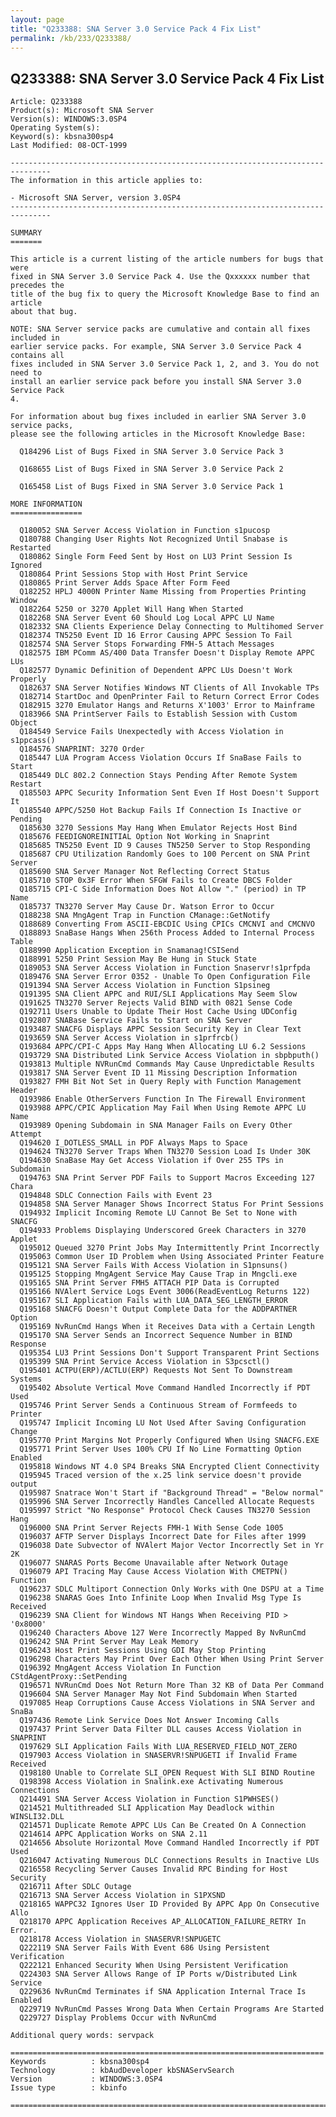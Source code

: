```yaml
---
layout: page
title: "Q233388: SNA Server 3.0 Service Pack 4 Fix List"
permalink: /kb/233/Q233388/
---
```


## Q233388: SNA Server 3.0 Service Pack 4 Fix List

	Article: Q233388
	Product(s): Microsoft SNA Server
	Version(s): WINDOWS:3.0SP4
	Operating System(s): 
	Keyword(s): kbsna300sp4
	Last Modified: 08-OCT-1999
	
	-------------------------------------------------------------------------------
	The information in this article applies to:
	
	- Microsoft SNA Server, version 3.0SP4 
	-------------------------------------------------------------------------------
	
	SUMMARY
	=======
	
	This article is a current listing of the article numbers for bugs that were
	fixed in SNA Server 3.0 Service Pack 4. Use the Qxxxxxx number that precedes the
	title of the bug fix to query the Microsoft Knowledge Base to find an article
	about that bug.
	
	NOTE: SNA Server service packs are cumulative and contain all fixes included in
	earlier service packs. For example, SNA Server 3.0 Service Pack 4 contains all
	fixes included in SNA Server 3.0 Service Pack 1, 2, and 3. You do not need to
	install an earlier service pack before you install SNA Server 3.0 Service Pack
	4.
	
	For information about bug fixes included in earlier SNA Server 3.0 service packs,
	please see the following articles in the Microsoft Knowledge Base:
	
	  Q184296 List of Bugs Fixed in SNA Server 3.0 Service Pack 3
	
	  Q168655 List of Bugs Fixed in SNA Server 3.0 Service Pack 2
	
	  Q165458 List of Bugs Fixed in SNA Server 3.0 Service Pack 1
	
	MORE INFORMATION
	================
	
	  Q180052 SNA Server Access Violation in Function s1pucosp
	  Q180788 Changing User Rights Not Recognized Until Snabase is Restarted
	  Q180862 Single Form Feed Sent by Host on LU3 Print Session Is Ignored
	  Q180864 Print Sessions Stop with Host Print Service
	  Q180865 Print Server Adds Space After Form Feed
	  Q182252 HPLJ 4000N Printer Name Missing from Properties Printing Window
	  Q182264 5250 or 3270 Applet Will Hang When Started
	  Q182268 SNA Server Event 60 Should Log Local APPC LU Name
	  Q182332 SNA Clients Experience Delay Connecting to Multihomed Server
	  Q182374 TN5250 Event ID 16 Error Causing APPC Session To Fail
	  Q182574 SNA Server Stops Forwarding FMH-5 Attach Messages
	  Q182575 IBM PComm AS/400 Data Transfer Doesn't Display Remote APPC LUs
	  Q182577 Dynamic Definition of Dependent APPC LUs Doesn't Work Properly
	  Q182637 SNA Server Notifies Windows NT Clients of All Invokable TPs
	  Q182714 StartDoc and OpenPrinter Fail to Return Correct Error Codes
	  Q182915 3270 Emulator Hangs and Returns X'1003' Error to Mainframe
	  Q183966 SNA PrintServer Fails to Establish Session with Custom Object
	  Q184549 Service Fails Unexpectedly with Access Violation in s1ppcass()
	  Q184576 SNAPRINT: 3270 Order
	  Q185447 LUA Program Access Violation Occurs If SnaBase Fails to Start
	  Q185449 DLC 802.2 Connection Stays Pending After Remote System Restart
	  Q185503 APPC Security Information Sent Even If Host Doesn't Support It
	  Q185540 APPC/5250 Hot Backup Fails If Connection Is Inactive or Pending
	  Q185630 3270 Sessions May Hang When Emulator Rejects Host Bind
	  Q185676 FEEDIGNOREINITIAL Option Not Working in Snaprint
	  Q185685 TN5250 Event ID 9 Causes TN5250 Server to Stop Responding
	  Q185687 CPU Utilization Randomly Goes to 100 Percent on SNA Print Server
	  Q185690 SNA Server Manager Not Reflecting Correct Status
	  Q185710 STOP 0x3F Error When SFGW Fails to Create DBCS Folder
	  Q185715 CPI-C Side Information Does Not Allow "." (period) in TP Name
	  Q185737 TN3270 Server May Cause Dr. Watson Error to Occur
	  Q188238 SNA MngAgent Trap in Function CManage::GetNotify
	  Q188689 Converting From ASCII-EBCDIC Using CPICs CMCNVI and CMCNVO
	  Q188893 SnaBase Hangs When 256th Process Added to Internal Process Table
	  Q188990 Application Exception in Snamanag!CSISend
	  Q188991 5250 Print Session May Be Hung in Stuck State
	  Q189053 SNA Server Access Violation in Function Snaservr!s1prfpda
	  Q189476 SNA Server Error 0352 - Unable To Open Configuration File
	  Q191394 SNA Server Access Violation in Function S1psineg
	  Q191395 SNA Client APPC and RUI/SLI Applications May Seem Slow
	  Q191625 TN3270 Server Rejects Valid BIND with 0821 Sense Code
	  Q192711 Users Unable to Update Their Host Cache Using UDConfig
	  Q192807 SNABase Service Fails to Start on SNA Server
	  Q193487 SNACFG Displays APPC Session Security Key in Clear Text
	  Q193659 SNA Server Access Violation in s1prfrcb()
	  Q193684 APPC/CPI-C Apps May Hang When Allocating LU 6.2 Sessions
	  Q193729 SNA Distributed Link Service Access Violation in sbpbputh()
	  Q193813 Multiple NVRunCmd Commands May Cause Unpredictable Results
	  Q193817 SNA Server Event ID 11 Missing Description Information
	  Q193827 FMH Bit Not Set in Query Reply with Function Management Header
	  Q193986 Enable OtherServers Function In The Firewall Environment
	  Q193988 APPC/CPIC Application May Fail When Using Remote APPC LU Name
	  Q193989 Opening Subdomain in SNA Manager Fails on Every Other Attempt
	  Q194620 I_DOTLESS_SMALL in PDF Always Maps to Space
	  Q194624 TN3270 Server Traps When TN3270 Session Load Is Under 30K
	  Q194630 SnaBase May Get Access Violation if Over 255 TPs in Subdomain
	  Q194763 SNA Print Server PDF Fails to Support Macros Exceeding 127 Chara
	  Q194848 SDLC Connection Fails with Event 23
	  Q194858 SNA Server Manager Shows Incorrect Status For Print Sessions
	  Q194932 Implicit Incoming Remote LU Cannot Be Set to None with SNACFG
	  Q194933 Problems Displaying Underscored Greek Characters in 3270 Applet
	  Q195012 Queued 3270 Print Jobs May Intermittently Print Incorrectly
	  Q195063 Common User ID Problem when Using Associated Printer Feature
	  Q195121 SNA Server Fails With Access Violation in S1pnsuns()
	  Q195125 Stopping MngAgent Service May Cause Trap in Mngcli.exe
	  Q195165 SNA Print Server FMH5 ATTACH PIP Data is Corrupted
	  Q195166 NVAlert Service Logs Event 3006(ReadEventLog Returns 122)
	  Q195167 SLI Application Fails with LUA_DATA_SEG_LENGTH_ERROR
	  Q195168 SNACFG Doesn't Output Complete Data for the ADDPARTNER Option
	  Q195169 NvRunCmd Hangs When it Receives Data with a Certain Length
	  Q195170 SNA Server Sends an Incorrect Sequence Number in BIND Response
	  Q195354 LU3 Print Sessions Don't Support Transparent Print Sections
	  Q195399 SNA Print Service Access Violation in S3pcsctl()
	  Q195401 ACTPU(ERP)/ACTLU(ERP) Requests Not Sent To Downstream Systems
	  Q195402 Absolute Vertical Move Command Handled Incorrectly if PDT Used
	  Q195746 Print Server Sends a Continuous Stream of Formfeeds to Printer
	  Q195747 Implicit Incoming LU Not Used After Saving Configuration Change
	  Q195770 Print Margins Not Properly Configured When Using SNACFG.EXE
	  Q195771 Print Server Uses 100% CPU If No Line Formatting Option Enabled
	  Q195818 Windows NT 4.0 SP4 Breaks SNA Encrypted Client Connectivity
	  Q195945 Traced version of the x.25 link service doesn't provide output
	  Q195987 Snatrace Won't Start if "Background Thread" = "Below normal"
	  Q195996 SNA Server Incorrectly Handles Cancelled Allocate Requests
	  Q195997 Strict "No Response" Protocol Check Causes TN3270 Session Hang
	  Q196000 SNA Print Server Rejects FMH-1 With Sense Code 1005
	  Q196037 AFTP Server Displays Incorrect Date for Files after 1999
	  Q196038 Date Subvector of NVAlert Major Vector Incorrectly Set in Yr 2K
	  Q196077 SNARAS Ports Become Unavailable after Network Outage
	  Q196079 API Tracing May Cause Access Violation With CMETPN() Function
	  Q196237 SDLC Multiport Connection Only Works with One DSPU at a Time
	  Q196238 SNARAS Goes Into Infinite Loop When Invalid Msg Type Is Received
	  Q196239 SNA Client for Windows NT Hangs When Receiving PID > '0x8000'
	  Q196240 Characters Above 127 Were Incorrectly Mapped By NvRunCmd
	  Q196242 SNA Print Server May Leak Memory
	  Q196243 Host Print Sessions Using GDI May Stop Printing
	  Q196298 Characters May Print Over Each Other When Using Print Server
	  Q196392 MngAgent Access Violation In Function CStdAgentProxy::SetPending
	  Q196571 NVRunCmd Does Not Return More Than 32 KB of Data Per Command
	  Q196604 SNA Server Manager May Not Find Subdomain When Started
	  Q197085 Heap Corruptions Cause Access Violations in SNA Server and SnaBa
	  Q197436 Remote Link Service Does Not Answer Incoming Calls
	  Q197437 Print Server Data Filter DLL causes Access Violation in SNAPRINT
	  Q197629 SLI Application Fails With LUA_RESERVED_FIELD_NOT_ZERO
	  Q197903 Access Violation in SNASERVR!SNPUGETI if Invalid Frame Received
	  Q198180 Unable to Correlate SLI_OPEN Request With SLI BIND Routine
	  Q198398 Access Violation in Snalink.exe Activating Numerous Connections
	  Q214491 SNA Server Access Violation in Function S1PWHSES()
	  Q214521 Multithreaded SLI Application May Deadlock within WINSLI32.DLL
	  Q214571 Duplicate Remote APPC LUs Can Be Created On A Connection
	  Q214614 APPC Application Works on SNA 2.11
	  Q214656 Absolute Horizontal Move Command Handled Incorrectly if PDT Used
	  Q216047 Activating Numerous DLC Connections Results in Inactive LUs
	  Q216558 Recycling Server Causes Invalid RPC Binding for Host Security
	  Q216711 After SDLC Outage
	  Q216713 SNA Server Access Violation in S1PXSND
	  Q218165 WAPPC32 Ignores User ID Provided By APPC App On Consecutive Allo
	  Q218170 APPC Application Receives AP_ALLOCATION_FAILURE_RETRY In Error.
	  Q218178 Access Violation in SNASERVR!SNPUGETC
	  Q222119 SNA Server Fails With Event 686 Using Persistent Verification
	  Q222121 Enhanced Security When Using Persistent Verification
	  Q224303 SNA Server Allows Range of IP Ports w/Distributed Link Service
	  Q229636 NvRunCmd Terminates if SNA Application Internal Trace Is Enabled
	  Q229719 NvRunCmd Passes Wrong Data When Certain Programs Are Started
	  Q229727 Display Problems Occur with NvRunCmd
	
	Additional query words: servpack
	
	======================================================================
	Keywords          : kbsna300sp4 
	Technology        : kbAudDeveloper kbSNAServSearch
	Version           : WINDOWS:3.0SP4
	Issue type        : kbinfo
	
	=============================================================================
	

